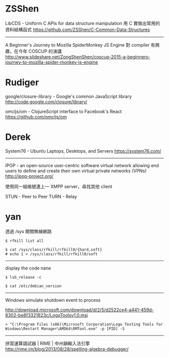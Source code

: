 


# ZSShen

LibCDS - Uniform C APIs for data structure manipulation
用 C 實做出常用的資料結構函式
<https://github.com/ZSShen/C-Common-Data-Structures>  

--------

A Beginner's Journey to Mozilla SpiderMonkey JS Engine
對 compiler 有興趣，在今年 COSCUP 的演講
<http://www.slideshare.net/ZongShenShen/coscup-2015-a-beginners-journey-to-mozilla-spider-monkey-js-engine>  

# Rudiger

google/closure-library - Google's common JavaScript library 
<http://code.google.com/closure/library/>  

omcljs/om - ClojureScript interface to Facebook's React
<https://github.com/omcljs/om>  

# Derek

System76 - Ubuntu Laptops, Desktops, and Servers
<https://system76.com/>  

--------

IPOP - an open-source user-centric software virtual network allowing end users to define and create their own virtual private networks (VPNs)
<http://ipop-project.org/>  

使用同一組帳號連上一 XMPP server，尋找其他 client

STUN - Peer to Peer
TURN - Relay


# yan


透過 /sys 開關無線網路

    $ rfkill list all
    
    $ cat /sys/class/rfkill/rfkill0/{hard,soft}
    # echo 1 > /sys/class/rfkill/rfkill0/soft


--------

display the code nane


    $ lsb_release -c
    
    $ cat /etc/debian_version


--------

Windows simulate shutdown event to process 

<http://download.microsoft.com/download/d/2/5/d2522ce4-a441-459d-8302-be8f3321823c/LogoToolsv1.0.msi>  


    > "C:\Program Files (x86)\Microsoft Corporation\Logo Testing Tools for Windows\Restart Manager\AMD64\RMTool.exe" -p [PID] -S


--------

拼寫運算調試器 | RIME | 中州韻輸入法引擎
<http://rime.im/blog/2013/08/28/spelling-algebra-debugger/>  
